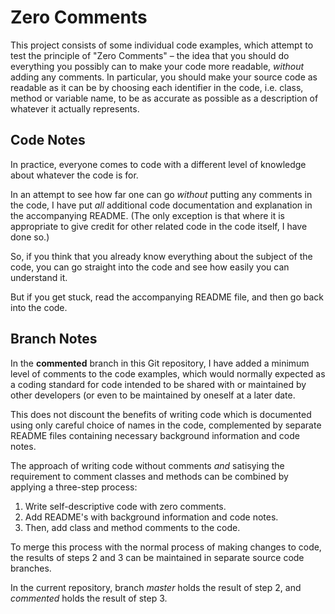 Zero Comments
=============

This project consists of some individual code examples, which attempt to test
the principle of "Zero Comments" &ndash; the idea that you should do everything
you possibly can to make your code more readable, *without* adding any comments.
In particular, you should make your source code as readable as it can be
by choosing each identifier in the code, i.e. class, method or variable
name, to be as accurate as possible as a description of whatever it actually represents.

Code Notes
----------

In practice, everyone comes to code with a different level of knowledge about whatever the
code is for.

In an attempt to see how far one can go *without* putting any comments in the code, I
have put *all* additional code documentation and explanation in the accompanying README.
(The only exception is that where it is appropriate to give credit for other related code in the code
itself, I have done so.)

So, if you think that you already know everything about the subject of the code, you can go
straight into the code and see how easily you can understand it.

But if you get stuck, read the accompanying README file, and then go back into the code.

Branch Notes
------------

In the **commented** branch in this Git repository, I have added a minimum level of comments
to the code examples, which would normally expected as a coding standard for code intended
to be shared with or maintained by other developers (or even to be maintained by oneself at a
later date.

This does not discount the benefits of writing code which is documented using only careful
choice of names in the code, complemented by separate README files containing necessary background
information and code notes.

The approach of writing code without comments *and* satisying the requirement to comment classes and methods
can be combined by applying a three-step process:

1. Write self-descriptive code with zero comments.
2. Add README's with background information and code notes.
3. Then, add class and method comments to the code.

To merge this process with the normal process of making changes to code, the results of steps 2 and 3
can be maintained in separate source code branches.

In the current repository, branch *master* holds the result of step 2, and *commented* holds the result
of step 3.
